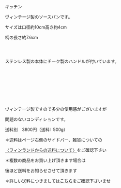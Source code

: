 <link rel="stylesheet" type="text/css" href="/assets/css/styles.css">

キッチン

ヴィンテージ製のソースパンです。

サイズは口径約10cm高さ約4cm

柄の長さ約7.6cm

<img alt="" src="http://blog.cnobi.jp/v1/blog/user/71e35865e9e62f3f9d70420d6124d2ab/1430944555"/> 

 

ステンレス製の本体にチーク製のハンドルが付いています。

 <img alt="" src="http://blog.cnobi.jp/v1/blog/user/71e35865e9e62f3f9d70420d6124d2ab/1430944558"/> 

<img alt="" src="http://blog.cnobi.jp/v1/blog/user/71e35865e9e62f3f9d70420d6124d2ab/1430944559"/> 

<img alt="" src="http://blog.cnobi.jp/v1/blog/user/71e35865e9e62f3f9d70420d6124d2ab/1430944557"/> 

  <img alt="" src="http://blog.cnobi.jp/v1/blog/user/71e35865e9e62f3f9d70420d6124d2ab/1430944556"/> 

 

ヴィンテージ製ですので多少の使用感がございますが

問題のないコンディションです。

送料別　3800円（送料I  500g）

＊送料はページ右側のサイドバー、雑貨についての

[〈フィンランドからの送料について〉](https://dkzakka.github.io/2005/03/31/雑貨について.html)をご確認下さい

＊複数の商品をお買い上げ頂きます場合は

後ほど送料をお知らせさせて頂きます

＊詳しい送料につきましては[こちら](http://dkzakka.blog.shinobi.jp/Entry/3385/)をご確認下さいませ